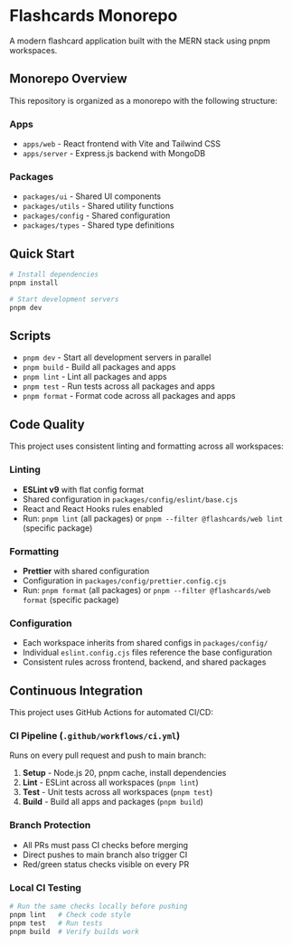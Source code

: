 # Flashcards Monorepo

A modern flashcard application built with the MERN stack using pnpm workspaces.

## Monorepo Overview

This repository is organized as a monorepo with the following structure:

### Apps

- `apps/web` - React frontend with Vite and Tailwind CSS
- `apps/server` - Express.js backend with MongoDB

### Packages

- `packages/ui` - Shared UI components
- `packages/utils` - Shared utility functions
- `packages/config` - Shared configuration
- `packages/types` - Shared type definitions

## Quick Start

```bash
# Install dependencies
pnpm install

# Start development servers
pnpm dev
```

## Scripts

- `pnpm dev` - Start all development servers in parallel
- `pnpm build` - Build all packages and apps
- `pnpm lint` - Lint all packages and apps
- `pnpm test` - Run tests across all packages and apps
- `pnpm format` - Format code across all packages and apps

## Code Quality

This project uses consistent linting and formatting across all workspaces:

### Linting

- **ESLint v9** with flat config format
- Shared configuration in `packages/config/eslint/base.cjs`
- React and React Hooks rules enabled
- Run: `pnpm lint` (all packages) or `pnpm --filter @flashcards/web lint` (specific package)

### Formatting

- **Prettier** with shared configuration
- Configuration in `packages/config/prettier.config.cjs`
- Run: `pnpm format` (all packages) or `pnpm --filter @flashcards/web format` (specific package)

### Configuration

- Each workspace inherits from shared configs in `packages/config/`
- Individual `eslint.config.cjs` files reference the base configuration
- Consistent rules across frontend, backend, and shared packages

## Continuous Integration

This project uses GitHub Actions for automated CI/CD:

### CI Pipeline (`.github/workflows/ci.yml`)

Runs on every pull request and push to main branch:

1. **Setup** - Node.js 20, pnpm cache, install dependencies
2. **Lint** - ESLint across all workspaces (`pnpm lint`)
3. **Test** - Unit tests across all workspaces (`pnpm test`)
4. **Build** - Build all apps and packages (`pnpm build`)

### Branch Protection

- All PRs must pass CI checks before merging
- Direct pushes to main branch also trigger CI
- Red/green status checks visible on every PR

### Local CI Testing

```bash
# Run the same checks locally before pushing
pnpm lint   # Check code style
pnpm test   # Run tests
pnpm build  # Verify builds work
```
